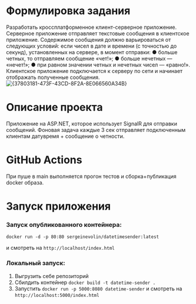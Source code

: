 # Формулировка задания
Разработать кроссплатформенное клиент-серверное приложение.
Серверное приложение отправляет текстовые сообщения в клиентское приложение.
Содержимое сообщения должно варьироваться от следующих условий: если чисел в дате и времени (с точностью до секунд), установленных на сервере, в момент отправки:
● больше четных, то отправляем сообщение «чет!»;
● больше нечетных — «нечет!»;
● при равном значении четных и нечетных чисел — «равно!».
Клиентское приложение подключается к серверу по сети и начинает отображать полученные сообщения.
![{37803181-473F-43CD-8F2A-8E066560A34B}](https://github.com/user-attachments/assets/c7add405-51ec-45c8-a264-9801af2a1190)

# Описание проекта
Приложение на ASP.NET, которое использует SignalR для отправки сообщений. Фоновая задача каждые 3 сек отправляет подключенным клиентам датувремя + сообщение о четности.

# GitHub Actions
При пуше в main выполняется прогон тестов и сборка+публикация docker образа.

# Запуск приложения
### Запуск опубликованного контейнера:

`docker run -d -p 80:80 sergeinevolin/datetimesender:latest`

и смотреть на `http://localhost/index.html`

### Локальный запуск:
1. Выгрузить себе репозиторий
2. Сбилдить контейнер `docker build -t datetime-sender .`
3. Запустить `docker run -p 5000:8080 datetime-sender` и смотреть на `http://localhost:5000/index.html`
